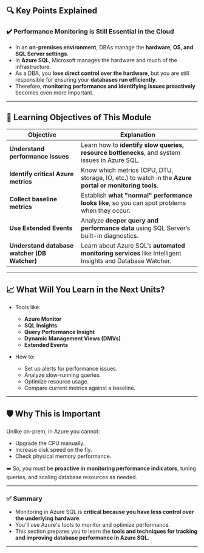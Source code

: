 ## 🔍 **Key Points Explained**

### ✔️ **Performance Monitoring is Still Essential in the Cloud**

- In an **on-premises environment**, DBAs manage the **hardware, OS, and SQL Server settings**.
- In **Azure SQL**, Microsoft manages the hardware and much of the infrastructure.
- As a DBA, you **lose direct control over the hardware**, but you are still responsible for ensuring your **databases run efficiently**.
- Therefore, **monitoring performance and identifying issues proactively** becomes even more important.

---

## 🎯 **Learning Objectives of This Module**

| **Objective**                                | **Explanation**                                                                                           |
| -------------------------------------------- | --------------------------------------------------------------------------------------------------------- |
| **Understand performance issues**            | Learn how to **identify slow queries, resource bottlenecks**, and system issues in Azure SQL.             |
| **Identify critical Azure metrics**          | Know which metrics (CPU, DTU, storage, IO, etc.) to watch in the **Azure portal or monitoring tools**.    |
| **Collect baseline metrics**                 | Establish **what "normal" performance looks like**, so you can spot problems when they occur.             |
| **Use Extended Events**                      | Analyze **deeper query and performance data** using SQL Server’s built-in diagnostics.                    |
| **Understand database watcher (DB Watcher)** | Learn about Azure SQL’s **automated monitoring services** like Intelligent Insights and Database Watcher. |

---

## 📈 **What Will You Learn in the Next Units?**

- Tools like:

  - **Azure Monitor**
  - **SQL Insights**
  - **Query Performance Insight**
  - **Dynamic Management Views (DMVs)**
  - **Extended Events**

- How to:

  - Set up alerts for performance issues.
  - Analyze slow-running queries.
  - Optimize resource usage.
  - Compare current metrics against a baseline.

---

## 🛡️ **Why This is Important**

Unlike on-prem, in Azure you cannot:

- Upgrade the CPU manually.
- Increase disk speed on the fly.
- Check physical memory performance.

➡️ So, you must be **proactive in monitoring performance indicators**, tuning queries, and scaling database resources as needed.

---

### ✅ **Summary**

- Monitoring in Azure SQL is **critical because you have less control over the underlying hardware**.
- You'll use Azure's tools to monitor and optimize performance.
- This section prepares you to learn the **tools and techniques for tracking and improving database performance in Azure SQL.**

---
